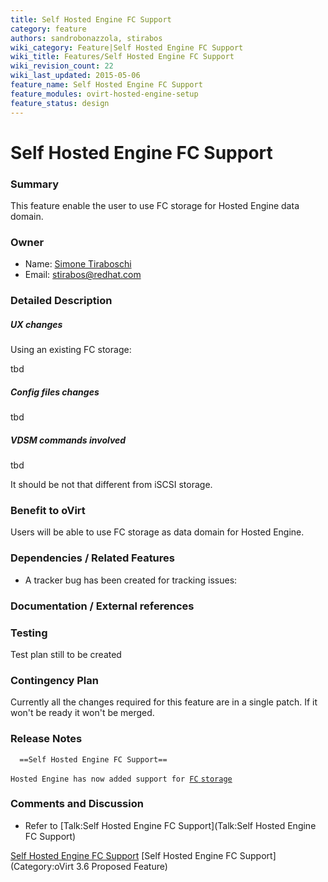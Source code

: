 ```yaml
---
title: Self Hosted Engine FC Support
category: feature
authors: sandrobonazzola, stirabos
wiki_category: Feature|Self Hosted Engine FC Support
wiki_title: Features/Self Hosted Engine FC Support
wiki_revision_count: 22
wiki_last_updated: 2015-05-06
feature_name: Self Hosted Engine FC Support
feature_modules: ovirt-hosted-engine-setup
feature_status: design
---
```


# Self Hosted Engine FC Support

### Summary

This feature enable the user to use FC storage for Hosted Engine data domain.

### Owner

*   Name: [ Simone Tiraboschi](User:Stirabos)
*   Email: <stirabos@redhat.com>

### Detailed Description

##### UX changes

Using an existing FC storage:

tbd

##### Config files changes

tbd

##### VDSM commands involved

tbd

It should be not that different from iSCSI storage.

### Benefit to oVirt

Users will be able to use FC storage as data domain for Hosted Engine.

### Dependencies / Related Features

*   A tracker bug has been created for tracking issues:

### Documentation / External references

### Testing

Test plan still to be created

### Contingency Plan

Currently all the changes required for this feature are in a single patch. If it won't be ready it won't be merged.

### Release Notes

      ==Self Hosted Engine FC Support==
`Hosted Engine has now added support for `[`FC` `storage`](Features/Self_Hosted_Engine_FC_Support)

### Comments and Discussion

*   Refer to [Talk:Self Hosted Engine FC Support](Talk:Self Hosted Engine FC Support)

[Self Hosted Engine FC Support](Category:Feature) [Self Hosted Engine FC Support](Category:oVirt 3.6 Proposed Feature)
